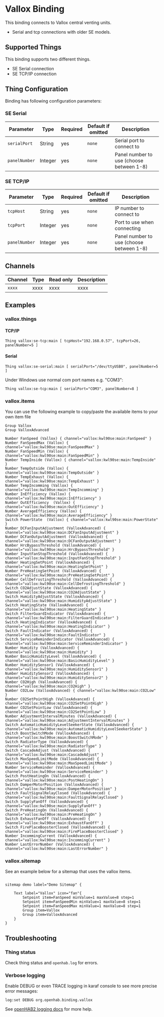 # Vallox Binding

This binding connects to Vallox central venting units. 
* Serial and tcp connections with older SE models.

## Supported Things

This binding supports two different things.
* SE Serial connection
* SE TCP/IP connection

## Thing Configuration

Binding has following configuration parameters:

### SE Serial

| Parameter                     | Type    | Required | Default if omitted               | Description                             |
| ------------------------------| ------- | -------- | -------------------------------- |-----------------------------------------|
| `serialPort`               | String  |   yes    | `none`                         | Serial port to connect to               |
| `panelNumber`             | Integer |   yes     | `none`                         | Panel number to use (choose between 1-8)|


### SE TCP/IP

| Parameter                     | Type    | Required | Default if omitted               | Description                             |
| ------------------------------| ------- | -------- | -------------------------------- |-----------------------------------------|
| `tcpHost`                  | String  |   yes     | `none`                         | IP number to connect to                 |
| `tcpPort`                  | Integer |   yes     | `none`                         | Port to use when connecting             |
| `panelNumber`             | Integer |   yes     | `none`                         | Panel number to use (choose between 1-8) |

## Channels

| Channel                    | Type    | Read only | Description                             |
| ------------------------------| ------- | -------- |-----------------------------------------|
| `xxxx`                  | xxxx  |   xxxx     | xxxx                 |



## Examples

### vallox.things

#### TCP/IP

```
Thing vallox:se-tcp:main [ tcpHost="192.168.0.57", tcpPort=26, panelNumber=5 ]
```

#### Serial

```
Thing vallox:se-serial:main [ serialPort="/dev/ttyUSB0", panelNumber=5 ]
```

Under Windows use normal com port names e.g. "COM3":

```
Thing vallox:se-tcp:main [ serialPort="COM3", panelNumber=8 ]
```

### vallox.items

You can use the following example to copy/paste the available items to your own item file

```
Group Vallox
Group ValloxAdvanced

Number FanSpeed (Vallox) { channel="vallox:kwl90se:main:FanSpeed" } 
Number FanSpeedMax (Vallox) { channel="vallox:kwl90se:main:FanSpeedMax" }
Number FanSpeedMin (Vallox) { channel="vallox:kwl90se:main:FanSpeedMin" }
Number TempInside (Vallox) { channel="vallox:kwl90se:main:TempInside" }
Number TempOutside (Vallox) { channel="vallox:kwl90se:main:TempOutside" }
Number TempExhaust (Vallox) { channel="vallox:kwl90se:main:TempExhaust" }
Number TempIncomming (Vallox) { channel="vallox:kwl90se:main:TempIncomming" }
Number InEfficiency (Vallox) { channel="vallox:kwl90se:main:InEfficiency" }
Number OutEfficiency  (Vallox) { channel="vallox:kwl90se:main:OutEfficiency" }
Number AverageEfficiency (Vallox) { channel="vallox:kwl90se:main:AverageEfficiency" }
Switch PowerState  (Vallox) { channel="vallox:kwl90se:main:PowerState" }
Number DCFanInputAdjustment (ValloxAdvanced) { channel="vallox:kwl90se:main:DCFanInputAdjustment" }
Number DCFanOutputAdjustment (ValloxAdvanced) { channel="vallox:kwl90se:main:DCFanOutputAdjustment" }
Number HrcBypassThreshold (ValloxAdvanced) { channel="vallox:kwl90se:main:HrcBypassThreshold" }
Number InputFanStopThreshold (ValloxAdvanced) { channel="vallox:kwl90se:main:InputFanStopThreshold" }
Number HeatingSetPoint (ValloxAdvanced) { channel="vallox:kwl90se:main:HeatingSetPoint" }
Number PreHeatingSetPoint (ValloxAdvanced) { channel="vallox:kwl90se:main:PreHeatingSetPoint" }
Number CellDefrostingThreshold (ValloxAdvanced) { channel="vallox:kwl90se:main:CellDefrostingThreshold" }
Switch CO2AdjustState (ValloxAdvanced) { channel="vallox:kwl90se:main:CO2AdjustState" }
Switch HumidityAdjustState (ValloxAdvanced) { channel="vallox:kwl90se:main:HumidityAdjustState" }
Switch HeatingState (ValloxAdvanced) { channel="vallox:kwl90se:main:HeatingState" }
Switch FilterGuardIndicator (ValloxAdvanced) { channel="vallox:kwl90se:main:FilterGuardIndicator" }
Switch HeatingIndicator (ValloxAdvanced) { channel="vallox:kwl90se:main:HeatingIndicator" }
Switch FaultIndicator (ValloxAdvanced) { channel="vallox:kwl90se:main:FaultIndicator" }
Switch ServiceReminderIndicator (ValloxAdvanced) { channel="vallox:kwl90se:main:ServiceReminderIndicator" }
Number Humidity (ValloxAdvanced) { channel="vallox:kwl90se:main:Humidity" }
Number BasicHumidityLevel (ValloxAdvanced) { channel="vallox:kwl90se:main:BasicHumidityLevel" }
Number HumiditySensor1 (ValloxAdvanced) { channel="vallox:kwl90se:main:HumiditySensor1" }
Number HumiditySensor2 (ValloxAdvanced) { channel="vallox:kwl90se:main:HumiditySensor2" }
Number CO2High (ValloxAdvanced) { channel="vallox:kwl90se:main:CO2High" }
Number CO2Low (ValloxAdvanced) { channel="vallox:kwl90se:main:CO2Low" }
Number CO2SetPointHigh (ValloxAdvanced) { channel="vallox:kwl90se:main:CO2SetPointHigh" }
Number CO2SetPointLow (ValloxAdvanced) { channel="vallox:kwl90se:main:CO2SetPointLow" }
Number AdjustmentIntervalMinutes (ValloxAdvanced) { channel="vallox:kwl90se:main:AdjustmentIntervalMinutes" }
Switch AutomaticHumidityLevelSeekerState (ValloxAdvanced) { channel="vallox:kwl90se:main:AutomaticHumidityLevelSeekerState" }
Switch BoostSwitchMode (ValloxAdvanced) { channel="vallox:kwl90se:main:BoostSwitchMode" }
Switch RadiatorType (ValloxAdvanced) { channel="vallox:kwl90se:main:RadiatorType" }
Switch CascadeAdjust (ValloxAdvanced) { channel="vallox:kwl90se:main:CascadeAdjust" }
Switch MaxSpeedLimitMode (ValloxAdvanced) { channel="vallox:kwl90se:main:MaxSpeedLimitMode" }
Number ServiceReminder (ValloxAdvanced) { channel="vallox:kwl90se:main:ServiceReminder" }
Switch PostHeatingOn (ValloxAdvanced) { channel="vallox:kwl90se:main:PostHeatingOn" }
Switch DamperMotorPosition (ValloxAdvanced) { channel="vallox:kwl90se:main:DamperMotorPosition" }
Switch FaultSignalRelayClosed (ValloxAdvanced) { channel="vallox:kwl90se:main:FaultSignalRelayClosed" }
Switch SupplyFanOff (ValloxAdvanced) { channel="vallox:kwl90se:main:SupplyFanOff" }
Switch PreHeatingOn (ValloxAdvanced) { channel="vallox:kwl90se:main:PreHeatingOn" }
Switch ExhaustFanOff (ValloxAdvanced) { channel="vallox:kwl90se:main:ExhaustFanOff" }
Switch FirePlaceBoosterClosed (ValloxAdvanced) { channel="vallox:kwl90se:main:FirePlaceBoosterClosed" }
Number IncommingCurrent (ValloxAdvanced) { channel="vallox:kwl90se:main:IncommingCurrent" }
Number LastErrorNumber (ValloxAdvanced) { channel="vallox:kwl90se:main:LastErrorNumber" }
```

### vallox.sitemap

See an example below for a sitemap that uses the vallox items.

```

sitemap demo label="Demo Sitemap" {
    
    Text label="Vallox" icon="fan"{
        Setpoint item=FanSpeed minValue=1 maxValue=8 step=1
        Setpoint item=FanSpeedMin minValue=1 maxValue=8 step=1
        Setpoint item=FanSpeedMax minValue=1 maxValue=8 step=1
        Group item=Vallox
        Group item=ValloxAdvanced
    }
}

```

## Troubleshooting

### Thing status

Check thing status and `openhab.log` for errors.

### Verbose logging

Enable DEBUG or even TRACE logging in karaf console to see more precise error messages:

`log:set DEBUG org.openhab.binding.vallox`

See [openHAB2 logging docs](http://docs.openhab.org/administration/logging.html#defining-what-to-log) for more help.
